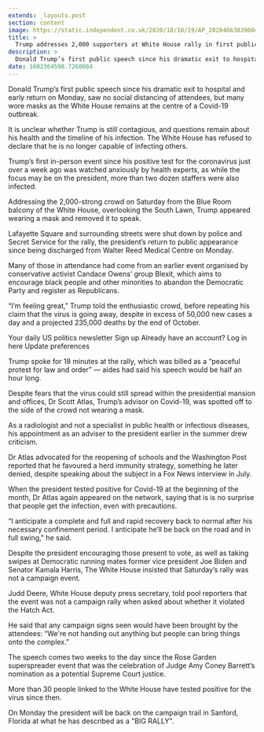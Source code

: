 ```yaml
--- 
extends: _layouts.post 
section: content 
image: https://static.independent.co.uk/2020/10/10/19/AP_20284663839004.jpg 
title: > 
  Trump addresses 2,000 supporters at White House rally in first public speech since Covid diagnosis 
description: > 
  Donald Trump’s first public speech since his dramatic exit to hospital and early return on Monday, saw no social distancing of attendees, but many wore masks as the White House remains at the centre of a Covid-19 outbreak.The White House has refused to declare that he is no longer capable of infecting others.Addressing the 2,000-strong crowd on Saturday from the Blue Room balcony of the White House, overlooking the South Lawn, Trump appeared wearing a mask and removed it to speak.Judd Deere, White House deputy press secretary, told pool reporters that the event was not a campaign rally when asked about whether it violated the Hatch Act.More than 30 people linked to the White House have tested positive for the virus since then. 
date: 1602364598.7260084 
--- 
```

Donald Trump’s first public speech since his dramatic exit to hospital and early return on Monday, saw no social distancing of attendees, but many wore masks as the White House remains at the centre of a Covid-19 outbreak.

It is unclear whether Trump is still contagious, and questions remain about his health and the timeline of his infection. The White House has refused to declare that he is no longer capable of infecting others.

Trump’s first in-person event since his positive test for the coronavirus just over a week ago was watched anxiously by health experts, as while the focus may be on the president, more than two dozen staffers were also infected.

Addressing the 2,000-strong crowd on Saturday from the Blue Room balcony of the White House, overlooking the South Lawn, Trump appeared wearing a mask and removed it to speak.

Lafayette Square and surrounding streets were shut down by police and Secret Service for the rally, the president’s return to public appearance since being discharged from Walter Reed Medical Centre on Monday.

Many of those in attendance had come from an earlier event organised by conservative activist Candace Owens’ group Blexit, which aims to encourage black people and other minorities to abandon the Democratic Party and register as Republicans.

“I’m feeling great,” Trump told the enthusiastic crowd, before repeating his claim that the virus is going away, despite in excess of 50,000 new cases a day and a projected 235,000 deaths by the end of October.

Your daily US politics newsletter Sign up Already have an account? Log in here Update preferences

Trump spoke for 18 minutes at the rally, which was billed as a “peaceful protest for law and order” — aides had said his speech would be half an hour long.

Despite fears that the virus could still spread within the presidential mansion and offices, Dr Scott Atlas, Trump’s advisor on Covid-19, was spotted off to the side of the crowd not wearing a mask.

As a radiologist and not a specialist in public health or infectious diseases, his appointment as an adviser to the president earlier in the summer drew criticism.

Dr Atlas advocated for the reopening of schools and the Washington Post reported that he favoured a herd immunity strategy, something he later denied, despite speaking about the subject in a Fox News interview in July.

When the president tested positive for Covid-19 at the beginning of the month, Dr Atlas again appeared on the network, saying that is is no surprise that people get the infection, even with precautions.

“I anticipate a complete and full and rapid recovery back to normal after his necessary confinement period. I anticipate he’ll be back on the road and in full swing," he said.

Despite the president encouraging those present to vote, as well as taking swipes at Democratic running mates former vice president Joe Biden and Senator Kamala Harris, The White House insisted that Saturday’s rally was not a campaign event.

Judd Deere, White House deputy press secretary, told pool reporters that the event was not a campaign rally when asked about whether it violated the Hatch Act.

He said that any campaign signs seen would have been brought by the attendees: “We're not handing out anything but people can bring things onto the complex.”

The speech comes two weeks to the day since the Rose Garden superspreader event that was the celebration of Judge Amy Coney Barrett’s nomination as a potential Supreme Court justice.

More than 30 people linked to the White House have tested positive for the virus since then.

On Monday the president will be back on the campaign trail in Sanford, Florida at what he has described as a "BIG RALLY".